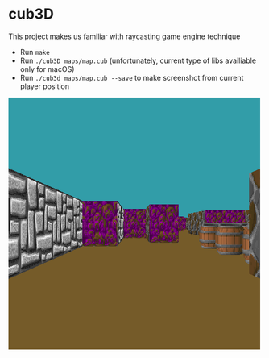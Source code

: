 # cub3D

This project makes us familiar with raycasting game engine technique

* Run ``make``
* Run ``./cub3D maps/map.cub`` (unfortunately, current type of libs availiable only for macOS)
* Run ``./cub3d maps/map.cub --save`` to make screenshot from current player position

![alt tag](screenshot.bmp "cub3D screenshot")
